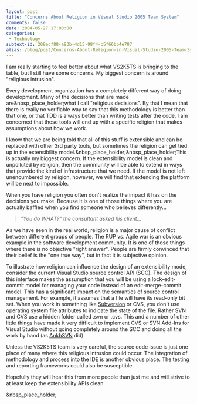 ```yaml
---
layout: post
title: "Concerns About Religion in Visual Studio 2005 Team System"
comments: false
date: 2004-05-27 17:00:00
categories:
 - Technology
subtext-id: 208ecf88-a83b-4d15-98f4-b5f66bb4e787
alias: /blog/post/Concerns-About-Religion-in-Visual-Studio-2005-Team-System.aspx
---
```



I am really starting to feel better about what VS2K5TS is bringing to the table, but I still have some concerns. My biggest concern is around "religious intrusion".

Every development organization has a completely different way of doing development. Many of the decisions that are made are&nbsp_place_holder;what I call "religious decisions". By that I mean that there is really no verifiable way to say that this methodology is better than that one, or that TDD is always better than writing tests after the code. I am concerned that these tools will end up with a specific religion that makes assumptions about how we work.

I know that we are being told that all of this stuff is extensible and can be replaced with other 3rd party tools, but sometimes the religion can get tied up in the extensibility model.&nbsp_place_holder;&nbsp_place_holder;This is actually my biggest concern. If the extensibility model is clean and unpolluted by religion, then the community will be able to extend in ways that provide the kind of infrastructure that we need. If the model is not left unencumbered by religion, however, we will find that extending the platform will be next to impossible.

When you have religion you often don't realize the impact it has on the decisions you make. Because it is one of those things where you are actually baffled when you find someone who believes differently...

> _"You do WHAT?" the consultant asked his client..._

As we have seen in the real world, religion is a major cause of conflict between different groups of people. The RUP vs. Agile war is an obvious example in the software development community. It is one of those things where there is no objective "right answer". People are firmly convinced that their belief is the "one true way", but in fact it is subjective opinion.

To illustrate how religion can influence the design of an extensibility mode, consider the current Visual Studio source control API (SCC). The design of this interface makes the assumption that you will be using a lock-edit-commit model for managing your code instead of an edit-merge-commit model. This has a significant impact on the semantics of source control management. For example, it assumes that a file will have its read-only bit set. When you work in something like [Subversion](http://subversion.tigris.org/) or CVS, you don't use operating system file attributes to indicate the state of the file. Rather SVN and CVS use a hidden folder called .svn or .cvs. This and a number of other little things have made it very difficult to implement CVS or SVN Add-Ins for Visual Studio without going completely around the SCC and doing all the work by hand (as [AnkhSVN](http://ankhsvn.tigris.org/) did).

Unless the VS2K5TS team is very careful, the source code issue is just one place of many where this religious intrusion could occur. The integration of methodology and process into the IDE is another obvious place. The testing and reporting frameworks could also be susceptible.

Hopefully they will hear this from more people than just me and will strive to at least keep the extensibility APIs clean.

&nbsp_place_holder;
